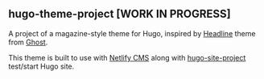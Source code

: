 ## hugo-theme-project [WORK IN PROGRESS]

A project of a magazine-style theme for Hugo, inspired by [Headline](https://headline.ghost.io) theme from [Ghost](https://ghost.org).

This theme is built to use with [Netlify CMS](http://netlifycms.org) along with [hugo-site-project](https://github.com/henriquepicanco/hugo-site-project) test/start Hugo site.